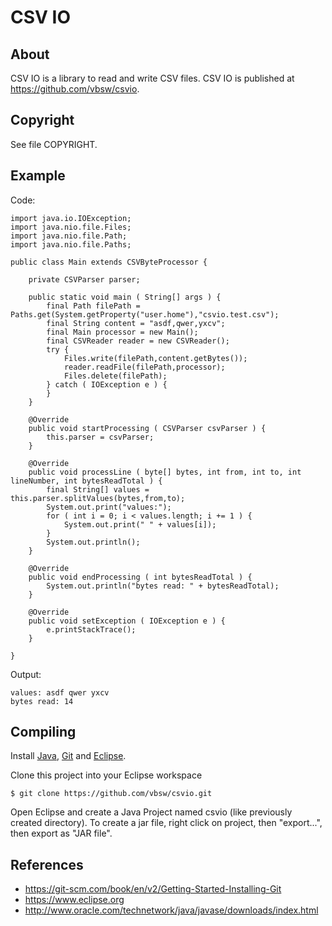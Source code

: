 # CSV IO

## About
CSV IO is a library to read and write CSV files. CSV IO is published at <https://github.com/vbsw/csvio>.

## Copyright
See file COPYRIGHT.

## Example
Code:

	import java.io.IOException;
	import java.nio.file.Files;
	import java.nio.file.Path;
	import java.nio.file.Paths;

	public class Main extends CSVByteProcessor {

		private CSVParser parser;

		public static void main ( String[] args ) {
			final Path filePath = Paths.get(System.getProperty("user.home"),"csvio.test.csv");
			final String content = "asdf,qwer,yxcv";
			final Main processor = new Main();
			final CSVReader reader = new CSVReader();
			try {
				Files.write(filePath,content.getBytes());
				reader.readFile(filePath,processor);
				Files.delete(filePath);
			} catch ( IOException e ) {
			}
		}

		@Override
		public void startProcessing ( CSVParser csvParser ) {
			this.parser = csvParser;
		}

		@Override
		public void processLine ( byte[] bytes, int from, int to, int lineNumber, int bytesReadTotal ) {
			final String[] values = this.parser.splitValues(bytes,from,to);
			System.out.print("values:");
			for ( int i = 0; i < values.length; i += 1 ) {
				System.out.print(" " + values[i]);
			}
			System.out.println();
		}

		@Override
		public void endProcessing ( int bytesReadTotal ) {
			System.out.println("bytes read: " + bytesReadTotal);
		}

		@Override
		public void setException ( IOException e ) {
			e.printStackTrace();
		}

	}

Output:

	values: asdf qwer yxcv
	bytes read: 14

## Compiling
Install [Java](http://www.oracle.com/technetwork/java/javase/downloads/index.html), [Git](https://git-scm.com) and [Eclipse](https://www.eclipse.org).

Clone this project into your Eclipse workspace

	$ git clone https://github.com/vbsw/csvio.git

Open Eclipse and create a Java Project named csvio (like previously created directory). To create a jar file, right click on project, then "export...", then export as "JAR file".

## References
- <https://git-scm.com/book/en/v2/Getting-Started-Installing-Git>
- <https://www.eclipse.org>
- <http://www.oracle.com/technetwork/java/javase/downloads/index.html>
